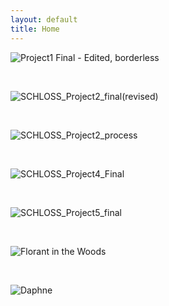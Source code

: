 ```yaml
---
layout: default
title: Home
---
```

![Project1 Final - Edited, borderless](https://github.com/patchschloss/patchschloss.github.io/assets/14957489/86fba704-f52d-40b4-895b-ee2cb5f62248)
<p>&nbsp;</p>


![SCHLOSS_Project2_final(revised)](https://github.com/patchschloss/patchschloss.github.io/assets/14957489/d1d8f104-b0da-4709-b5c6-e858fd76a866)
<p>&nbsp;</p>

![SCHLOSS_Project2_process](https://github.com/patchschloss/patchschloss.github.io/assets/14957489/5bc7d333-3944-40f2-8e17-42cf3363dcbb)
<p>&nbsp;</p>

![SCHLOSS_Project4_Final](https://github.com/patchschloss/patchschloss.github.io/assets/14957489/5f29a156-cd9e-4c82-b216-c6756f857638)
<p>&nbsp;</p>

![SCHLOSS_Project5_final](https://github.com/patchschloss/patchschloss.github.io/assets/14957489/cd44fbb3-5063-42f7-bd56-6d2d5c6b9259)
<p>&nbsp;</p>

![Florant in the Woods](https://user-images.githubusercontent.com/14957489/232976759-4f41b9f3-a601-4829-88c1-78eefd06d5f1.jpg)
<p>&nbsp;</p>

![Daphne](https://user-images.githubusercontent.com/14957489/232976766-d678bd34-1344-452e-8055-09802720f13d.jpg)
